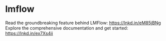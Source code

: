 # lmflow

Read the groundbreaking feature behind LMFlow: https://lnkd.in/eM85jBNg
<br>Explore the comprehensive documentation and get started: https://lnkd.in/ex7Xs4ii
